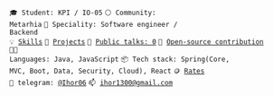 <code>🎓 Student: KPI / IO-05</code>
<code>⚪ Community: Metarhia</code>
<code>👷 Speciality: Software engineer / Backend</code><br>
<code>💡 [Skills](SKILLS.md)</code>
<code>🧻 [Projects](PROJECTS.md)</code>
<code>📢 [Public talks: 0](TALKS.md)</code>
<code>👀 [Open-source contribution](CONTRIBUTION.md)</code><br>
<code>🧑‍💻 Languages: Java, JavaScript</code>
<code>📦 Tech stack: Spring(Core, MVC, Boot, Data, Security, Cloud), React</code>
<code>🪙 [Rates](RATES.md)</code><br>
<code>💬 telegram: [@Ihor06](https://telegram.me/Ihor06)</code>
<code>📫 [ihor1300@gmail.com](mailto:ihor1300@gmail.com)</code>
